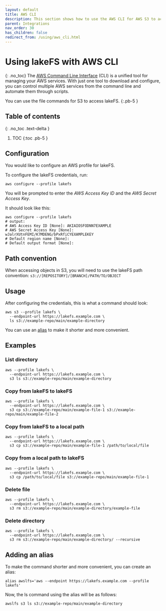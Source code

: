 ```yaml
---
layout: default
title: AWS CLI
description: This section shows how to use the AWS CLI for AWS S3 to access lakeFS.
parent: Integrations
nav_order: 30
has_children: false
redirect_from: /using/aws_cli.html
---
```


# Using lakeFS with AWS CLI
{: .no_toc}
The [AWS Command Line Interface](https://aws.amazon.com/cli/) (CLI) is a unified tool for managing your AWS services.
With just one tool to download and configure,
you can control multiple AWS services from the command line and automate them through scripts.

You can use the file commands for S3 to access lakeFS.
{:.pb-5 }

## Table of contents
{: .no_toc .text-delta }

1. TOC
{:toc .pb-5 }

## Configuration

You would like to configure an AWS profile for lakeFS.

To configure the lakeFS credentials, run:
```shell
aws configure --profile lakefs
```
You will be prompted to enter the _AWS Access Key ID_ and the _AWS Secret Access Key_.

It should look like this:
```shell
aws configure --profile lakefs
# output:  
# AWS Access Key ID [None]: AKIAIOSFODNN7EXAMPLE    
# AWS Secret Access Key [None]: wJalrXUtnFEMI/K7MDENG/bPxRfiCYEXAMPLEKEY
# Default region name [None]: 
# Default output format [None]:
```


## Path convention

When accessing objects in S3, you will need to use the lakeFS path convention:
    ```s3://[REPOSITORY]/[BRANCH]/PATH/TO/OBJECT```

## Usage

After configuring the credentials, this is what a command should look:
```shell 
aws s3 --profile lakefs \
  --endpoint-url https://lakefs.example.com \
  ls s3://example-repo/main/example-directory
```

You can use an [alias](aws_cli.md#adding-an-alias) to make it shorter and more convenient.

## Examples

### List directory 

```shell 
aws --profile lakefs \
  --endpoint-url https://lakefs.example.com \
  s3 ls s3://example-repo/main/example-directory
```

### Copy from lakeFS to lakeFS

```shell
aws --profile lakefs \
  --endpoint-url https://lakefs.example.com \
  s3 cp s3://example-repo/main/example-file-1 s3://example-repo/main/example-file-2
```

### Copy from lakeFS to a local path

```shell
aws --profile lakefs \
  --endpoint-url https://lakefs.example.com \
  s3 cp s3://example-repo/main/example-file-1 /path/to/local/file
```
### Copy from a local path to lakeFS

```shell
aws --profile lakefs \
  --endpoint-url https://lakefs.example.com \
  s3 cp /path/to/local/file s3://example-repo/main/example-file-1
```
### Delete file 

```shell 
aws --profile lakefs \
  --endpoint-url https://lakefs.example.com \
  s3 rm s3://example-repo/main/example-directory/example-file
```

### Delete directory

```shell 
aws --profile lakefs \
  --endpoint-url https://lakefs.example.com \
  s3 rm s3://example-repo/main/example-directory/ --recursive
```

## Adding an alias

To make the command shorter and more convenient, you can create an alias:

```shell
alias awslfs='aws --endpoint https://lakefs.example.com --profile lakefs'
```

Now, the ls command using the alias will be as follows:
```shell
awslfs s3 ls s3://example-repo/main/example-directory
```

